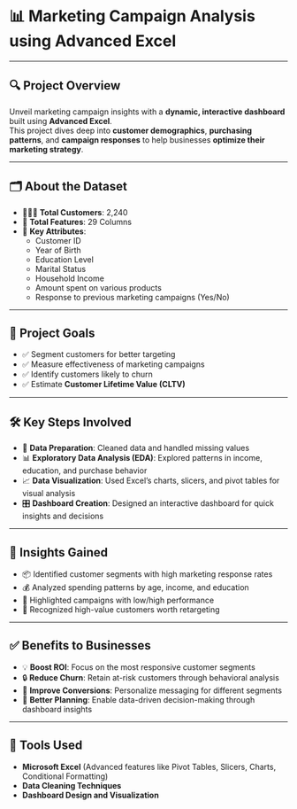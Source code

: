 # 📊 Marketing Campaign Analysis using Advanced Excel

---

## 🔍 Project Overview  
Unveil marketing campaign insights with a **dynamic, interactive dashboard** built using **Advanced Excel**.  
This project dives deep into **customer demographics**, **purchasing patterns**, and **campaign responses** to help businesses **optimize their marketing strategy**.

---

## 🗂️ About the Dataset
- 🧑‍🤝‍🧑 **Total Customers**: 2,240  
- 📄 **Total Features**: 29 Columns  
- 🔢 **Key Attributes**:
  - Customer ID  
  - Year of Birth  
  - Education Level  
  - Marital Status  
  - Household Income  
  - Amount spent on various products  
  - Response to previous marketing campaigns (Yes/No)

---

## 🎯 Project Goals
- ✅ Segment customers for better targeting  
- ✅ Measure effectiveness of marketing campaigns  
- ✅ Identify customers likely to churn  
- ✅ Estimate **Customer Lifetime Value (CLTV)**

---

## 🛠️ Key Steps Involved
- 🧹 **Data Preparation**: Cleaned data and handled missing values  
- 📊 **Exploratory Data Analysis (EDA)**: Explored patterns in income, education, and purchase behavior  
- 📈 **Data Visualization**: Used Excel’s charts, slicers, and pivot tables for visual analysis  
- 🎛️ **Dashboard Creation**: Designed an interactive dashboard for quick insights and decisions

---

## 📌 Insights Gained
- 📦 Identified customer segments with high marketing response rates  
- 💰 Analyzed spending patterns by age, income, and education  
- 🔁 Highlighted campaigns with low/high performance  
- 🌟 Recognized high-value customers worth retargeting

---

## ✅ Benefits to Businesses
- 💡 **Boost ROI**: Focus on the most responsive customer segments  
- 🔒 **Reduce Churn**: Retain at-risk customers through behavioral analysis  
- 🎯 **Improve Conversions**: Personalize messaging for different segments  
- 📅 **Better Planning**: Enable data-driven decision-making through dashboard insights

---

## 🧠 Tools Used
- **Microsoft Excel** (Advanced features like Pivot Tables, Slicers, Charts, Conditional Formatting)  
- **Data Cleaning Techniques**  
- **Dashboard Design and Visualization**
